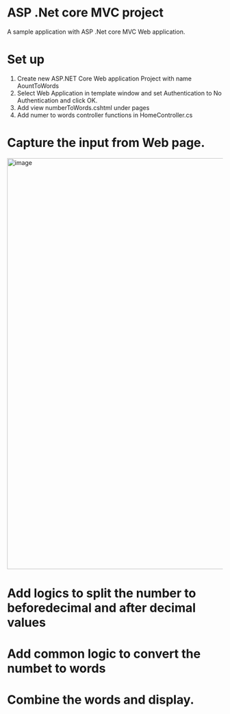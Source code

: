 # ASP .Net core MVC project

A sample application with ASP .Net core MVC Web application.

# Set up
1. Create new ASP.NET Core Web application Project with name AountToWords
2. Select Web Application in template window and set Authentication to No Authentication and click OK.
3. Add view numberToWords.cshtml under pages
4. Add numer to words controller functions in HomeController.cs

# Capture the input from Web page.

<img width="957" alt="image" src="https://github.com/user-attachments/assets/d00f1ca1-9c1e-45e4-a25e-5e0eb06a1465">

# Add logics to split the number to beforedecimal and after decimal values
# Add common logic to convert the numbet to words
# Combine the words and display.

